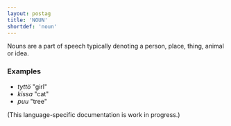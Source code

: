 ```yaml
---
layout: postag
title: 'NOUN'
shortdef: 'noun'
---
```


Nouns are a part of speech typically denoting a person, place, thing,
animal or idea.

### Examples

* _tyttö_ "girl"
* _kissa_ "cat"
* _puu_ "tree"

(This language-specific documentation is work in progress.)
